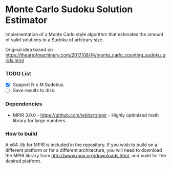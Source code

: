 # Monte Carlo Sudoku Solution Estimator

Implementation of a Monte Carlo style algorithm that estimates the amount of valid solutions to a Sudoku of arbitrary size.

Original idea based on <a>https://theartofmachinery.com/2017/08/14/monte_carlo_counting_sudoku_grids.html</a>

### TODO List
- [x] Support N x M Sudokus.
- [ ] Save results to disk.

### Dependencies
- MPIR 3.0.0 - https://github.com/wbhart/mpir - Highly optimized math library for large numbers.

### How to build
A x64 .lib for MPIR is included in the repository. If you wish to build on a different platform or for a different architecture, you will need to download the MPIR library from http://www.mpir.org/downloads.html, and build for the desired platform.
